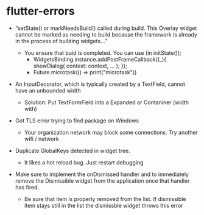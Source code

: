 # flutter-errors

- “setState() or markNeedsBuild() called during build. This Overlay widget cannot be marked as needing to build because the framework is      already in the process of building widgets…“
  - You ensure that buid is completed. 
     You can use (in initState());
      - WidgetsBinding.instance.addPostFrameCallback((_){
          showDialog(
            context: context, 
            ...
          );
        });
       - Future.microtask(() => print("microtask"))
  
- An InputDecorator, which is typically created by a TextField, cannot have an unbounded width
  - Solution: Put TextFormField into a Expanded or Contaniner (width with)
  
- Got TLS error trying to find package on Windows
  - Your organization network may block some connections. Try another wifi / network
  
- Duplicate GlobalKeys detected in widget tree.
  - It likes a hot reload bug. Just restart debugging 

- Make sure to implement the onDismissed handler and to immediately remove the Dismissible widget from the application once that handler has fired.
  - Be sure that item is properly removed from the list. If dismissible item stays still in the list the dismissble widget    throws this error

